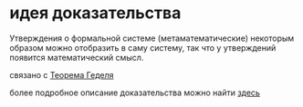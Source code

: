 # идея доказательства
Утверждения о формальной системе (метаматематические) некоторым образом можно отобразить в саму систему, так что у утверждений появится математический смысл.

связано с [Теорема Геделя](%D0%A2%D0%B5%D0%BE%D1%80%D0%B5%D0%BC%D0%B0%20%D0%93%D0%B5%D0%B4%D0%B5%D0%BB%D1%8F)

более подробное описание доказательства можно найти [здесь](%D0%BD%D0%B5%D0%BF%D0%BE%D0%BB%D0%BD%D0%BE%D1%82%D0%B0)